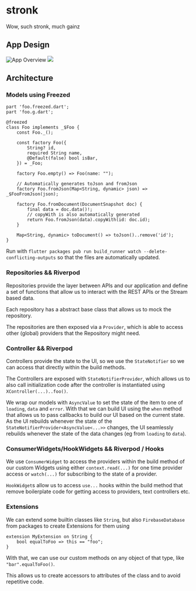 # stronk

Wow, such stronk, much gainz

## App Design

![App Overview](./stronk.svg)
<img src="./stronk.svg">


## Architecture

### Models using Freezed

```
part 'foo.freezed.dart';
part 'foo.g.dart';

@freezed
class Foo implements _$Foo {
    const Foo._();

    const factory Foo({
        String? id,
        required String name,
        @Default(false) bool isBar,
    }) = _Foo;

    factory Foo.empty() => Foo(name: "");

    // Automatically generates toJson and fromJson
    factory Foo.fromJson(Map<String, dynamic> json) => _$FooFromJson(json);

    factory Foo.fromDocument(DocumentSnapshot doc) {
        final data = doc.data()!;
        // copyWith is also automatically generated
        return Foo.fromJson(data).copyWith(id: doc.id);
    }

    Map<String, dynamic> toDocument() => toJson()..remove('id');
}
```

Run with `flutter packages pub run build_runner watch --delete-conflicting-outputs` so that the files are automatically updated.

### Repositories && Riverpod

Repositories provide the layer between APIs and our application and define a set of functions that allow us to interact with the REST APIs or the Stream based data.

Each repository has a abstract base class that allows us to mock the repository.

The repositories are then exposed via a `Provider`, which is able to access other (global) providers that the Repository might need.

### Controller && Riverpod

Controllers provide the state to the UI, so we use the `StateNotifier` so we can access that directly within the build methods.

The Controllers are exposed with `StateNotifierProvider`, which allows us to also call initialization code after the controller is instantiated using `XController(...)..foo()`.

We wrap our models with `AsyncValue` to set the state of the item to one of `loading`, `data` and `error`. With that we can build UI using the `when` method that allows us to pass callbacks to build our UI based on the current state. As the UI rebuilds whenever the state of the `StateNotifierProvider<AsyncValue<...>>` changes, the UI seamlessly rebuilds whenever the state of the data changes (eg from `loading` to `data`).


### ConsumerWidgets/HookWidgets && Riverpod / Hooks

We use `ConsumerWidget` to access the providers within  the build method of our custom Widgets using either `context.read(...)` for one time provider access or `watch(...)` for subscribing to the state of a provider.

`HookWidget`s allow us to access `use...` hooks within the build method that remove boilerplate code for getting access to providers, text controllers etc.


### Extensions

We can extend some builtin classes like `String`, but also  `FirebaseDatabase` from packages to create Extensions for them using 
```
extension MyExtension on String {
    bool equalToFoo => this == "foo";
}
````
With that, we can use our custom methods on any object of that type, like `"bar".equalToFoo()`.

This allows us to create accessors to attributes of the class and to avoid repetitive code.